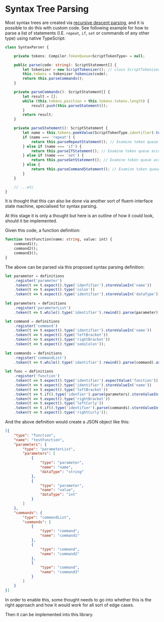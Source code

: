 # Syntax Tree Parsing

Most syntax trees are created via [recursive descent parsing](https://en.wikipedia.org/wiki/Recursive_descent_parser), and it is possible to do this with custom code. See following example for how to parse a list of statements (I.E. `repeat`, `if`, `set` or commands of any other type) using native TypeScript:

```typescript
class SyntaxParser {

    private tokens: Compiler.TokenQueue<ScriptTokenType> = null;

    public parse(code: string): ScriptStatement[] {
        let tokenizer = new ScriptTokenizer(); // class ScriptTokenizer extends Compiler.Tokenizer<ScriptTokenType> { ... }
        this.tokens = tokenizer.tokenize(code);
        return this.parseCommands();
    }

    private parseCommands(): ScriptStatement[] {
        let result = [];
        while (this.tokens.position < this.tokens.tokens.length) {
            result.push(this.parseStatement());
        }
        return result;
    }

    private parseStatement(): ScriptStatement {
        let name = this.tokens.peekValue(ScriptTokenType.identifier).toLowerCase();
        if (name === 'repeat') {
            return this.parseRepeatStatement(); // Examine token queue according to how a repeat statement should look like
        } else if (name === 'if') {
            return this.parseIfStatement(); // Examine token queue according to how an if statement should look like
        } else if (name === 'set') {
            return this.parseSetStatement(); // Examine token queue according to how a set statement should look like
        } else {
            return this.parseCommandStatement(); // Examine token queue according to how a command statement should look like
        }
    }

    // ...etc
}
```

It is thought that this can also be done via another sort of fluent-interface state machine, specialised for syntax parsing.

At this stage it is only a thought but here is an outline of how it could look, should it be implemented.

Given this code, a function definition:

```vb
function testFunction(name: string, value: int) {
    command1();
    command2();
    command3();
}
```

The above can be parsed via this proposed syntax parsing definition:

```typescript
let parameter = definitions
    .register('parameter')
    .token(t => t.expect().type('idenfifier').storeValueIn('name'))
    .token(t => t.expect().type('colon'))
    .token(t => t.expect().type('identifier').storeValueIn('dataType'));
    
let parameters = definitions
    .register('parameterList')
    .token(t => t.while().type('identifier').rewind().parse(parameter).asList('parameters'));

let command = definitions
    .register('command')
    .token(t => t.expect().type('identifier').storeValueIn('name'))
    .token(t => t.expect().type('leftBracket'))
    .token(t => t.expect().type('rightBracket'))
    .token(t => t.expect().type('semiColon'));
    
let commands = definitions
    .register('commandList')
    .token(t => t.while().type('identifier').rewind().parse(command).asList('commands'));
    
let func = definitions
    .register('function')
    .token(t => t.expect().type('identifier').expectValue('function'))
    .token(t => t.expect().type('identifier').storeValueIn('name'))
    .token(t => t.expect().type('leftBracket'))
    .token(t => t.if().type('idenfier').parse(parameters).storeValueIn('parameters'))
    .token(t => t.expect().type('rightBracket'))
    .token(t => t.expect().type('leftCurly'))
    .token(t => t.if().type('identifier').parse(commands).storeValueIn('commands'))
    .token(t => t.expect().type('rightCurly'));
```

And the above definition would create a JSON object like this:

```json
[{
    "type": "function",
    "name": "testFunction",
    "parameters": {
        "type": "parameterList",
        "parameters": [
            {
                "type": "parameter",
                "name": "name",
                "dataType": "string"
            },
            {
                "type": "parameter",
                "name": "value",
                "dataType": "int"
            }
        ]
    },
    "commands": {
        "type": "commandList",
        "commands": [
            {
                "type": "command",
                "name": "command1"
            },
            {
                "type": "command",
                "name": "command2"
            },
            {
                "type": "command",
                "name": "command3"
            }
        ]
    }
}]
```

In order to enable this, some thought needs to go into whether this is the right approach and how it would work for all sort of edge cases.

Then it can be implemented into this library.